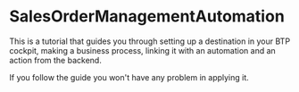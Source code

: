 # SalesOrderManagementAutomation

This is a tutorial that guides you through setting up a destination in your BTP 
cockpit, making a business process, linking it with an automation and an 
action from the backend.

If you follow the guide you won't have any problem in applying it.
